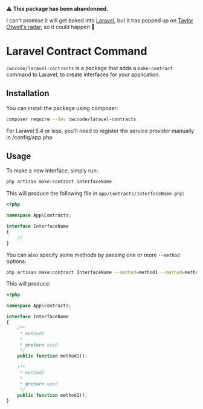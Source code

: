 :warning: **This package has been abandonned.**

I can't promise it will get baked into [Laravel](https://github.com/laravel/framework), but it has popped up on [Taylor Otwell's radar](https://twitter.com/taylorotwell/status/1440364082037592068), so it could happen 🤞

# Laravel Contract Command

`cwccode/laravel-contracts` is a package that adds a `make:contract` command to Laravel, to create interfaces for your application.

## Installation

You can install the package using composer:

```bash
composer require --dev cwccode/laravel-contracts
```

For Laravel 5.4 or less, you'll need to register the service provider manually in /config/app.php

## Usage

To make a new interface, simply run:

```bash
php artisan make:contract InterfaceName
```

This will produce the following file in `app/Contracts/InterfaceName.php`:

```php
<?php

namespace App\Contracts;

interface InterfaceName
{
    //
}
``` 

You can also specify some methods by passing one or more `--method` options:

```bash
php artisan make:contract InterfaceName --method=method1 --method=method2
```

This will produce:

```php
<?php

namespace App\Contracts;

interface InterfaceName
{
    /**
     * method1
     *
     * @return void
     */
    public function method1();

    /**
     * method2
     *
     * @return void
     */
    public function method2();
}
``` 
